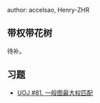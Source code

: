 author: accelsao, Henry-ZHR

## 带权带花树

待补。

## 习题

- [UOJ #81. 一般图最大权匹配](https://uoj.ac/problem/81)
